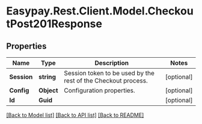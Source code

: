 # Easypay.Rest.Client.Model.CheckoutPost201Response

## Properties

Name | Type | Description | Notes
------------ | ------------- | ------------- | -------------
**Session** | **string** | Session token to be used by the rest of the Checkout process. | [optional] 
**Config** | **Object** | Configuration properties. | [optional] 
**Id** | **Guid** |  | [optional] 

[[Back to Model list]](../README.md#documentation-for-models) [[Back to API list]](../README.md#documentation-for-api-endpoints) [[Back to README]](../README.md)

